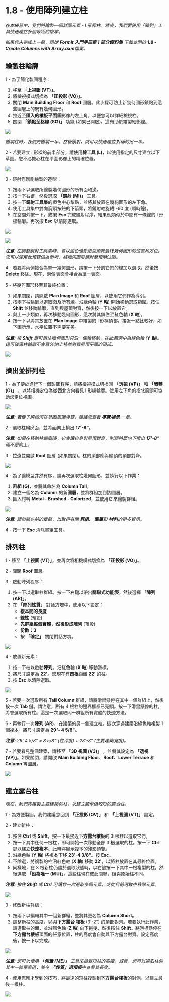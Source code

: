 # 1.8 - 使用陣列建立柱

_在本練習中，我們將繪製一個詳圖元素 - I 形樑柱。然後，我們要使用「陣列」工具快速建立多個等距的複本。_

_如果您未完成上一節，請從_ _**FormIt 入門手冊第 1 部分資料集**_ _下載並開啟_ _**1.8 - Create Columns with Array.axm**檔案。_

## **繪製柱輪廓**

1 - 為了簡化製圖程序：

1. 移至 **「上視圖 (VT)」**。
2. 將檢視模式切換為 **「正投影 (VO)」**。
3. 關閉 **Main Building** **Floor** 和 **Roof** 圖層。此步驟可防止新幾何圖形鎖點到這些圖層上的既有幾何圖形。
4. 拉近至**匯入的樓板平面圖**影像的左上角，以便您可以詳細檢視柱。
5. 關閉 **「鎖點至格線 (SG)」** 功能 (如果已開啟)。這有助於繪製細部線。

![](<../../.gitbook/assets/0 (13) (1).png>)

_繪製柱時，我們先繪製一半，然後鏡射，就可以快速建立對稱的另一半。_

2 - 若要建立 I 形樑的前半部分，請使用**線工具 (L)**，以使用指定的尺寸建立以下草圖。您不必擔心柱在平面影像上的精確位置。

![](<../../.gitbook/assets/1 (18).png>)

3 - 鏡射您剛剛繪製的造型：

1. 按兩下以選取所繪製幾何圖形的所有面和邊。
2. 按一下右鍵，然後選取 **「鏡射 (MI)」** 工具。
3. 按一下**鏡射工具集**的橙色中心掣點，並將其放置在幾何圖形的左下角。
4. 使用工具集中雙向箭頭按鈕的下箭頭，將鏡射軸旋轉 -90 度 (順時鐘)。
5. 在空間外按一下，或按 **Esc** 完成鏡射程序。結果應類似於中間有一條線的 I 形樑輪廓。再次按 **Esc** 以清除選取。

![](<../../.gitbook/assets/2 (5).png>)

![](<../../.gitbook/assets/3 (7).png>)

_**注意**: 在調整鏡射工具集時，會以藍色殘影造型預覽最終幾何圖形的位置和方位。您可以使用此預覽做為參考，將幾何圖形鏡射至預期位置。_

4 - 若要將兩側接合為單一幾何圖形，請按一下分割它們的線加以選取，然後按 **Delete** 移除。現在，兩個表面會接合為單一表面。

5 - 將幾何圖形移至其最終位置：

1. 如果關閉，請開啟 **Plan Image** 和 **Roof** 圖層，以使用它們作為導引。
2. 按兩下柱輪廓以選取面及所有線。沿綠色軸 (**Y 軸**) 開始移動選取範圍。按住 **Shift** 並移動輪廓，直到與屋頂對齊，然後按一下以放置它。
3. 與上一步類似，再次移動幾何圖形，這次將其鎖住至紅色軸 (**X 軸**)。
4. 按一下以將其放置在 **Plan Image** 中繪製的 I 形樑頂部。接近一點比較好，如下圖所示，水平位置不需要完美。

_**注意:**_ _按_ _**Shift**_ _鍵可鎖住幾何圖形只沿一條軸移動，在此範例中為綠色軸 (**Y 軸**)。這可確保柱輪廓不會意外地上移並對齊屋頂平面的頂部。_

![](<../../.gitbook/assets/4 (9) (1).png>)

## **擠出並排列柱**

1 - 為了便於進行下一個製圖程序，請將檢視模式切換回 **「透視 (VP)」** 和 **「環轉 (O)」** ，以將相機定位為從西北方向看見 I 形樑輪廓。使用左下角的指北箭頭可協助您定位視圖。

![](<../../.gitbook/assets/5 (1).jpeg>)

_**注意:**_ _若要了解如何在草圖周圍導覽，建議您查看_ _**導覽場景**_ _一章。_

2 - 選取柱輪廓面，並將面向上擠出 **17'-8"**。

_**注意:**_ _如果在移動柱輪廓時，它會讓自身與屋頂對齊，則請將面向下擠出_ _**17'-8"**_\
_而不是向上。_

3 - 拉遠並開啟 **Roof** 圖層 (如果關閉)。柱的頂部應與屋頂的頂部對齊。

![](<../../.gitbook/assets/6 (9) (1).png>)

4 - 為了讓模型井然有序，請再次選取柱幾何圖形，並執行以下作業：

1. **群組 (G)**，並將其命名為 **Column Tall**。
2. 建立一個名為 **Column** 的新**圖層**，並將群組加到該圖層。
3. 匯入材料 **Metal - Brushed - Colorized**，並使用它來繪製群組。

![](<../../.gitbook/assets/7 (4) (1).png>)

_**注意:**_ _請參閱先前的章節，以取得有關_ _**群組**、_ _**圖層**和_ _**材料**的更多資訊。_

4 - 按一下 **Esc** 清除畫筆工具。

## **排列柱**

1 - 移至 **「上視圖 (VT)」**，並再次將相機模式切換為 **「正投影 (VO)」**。

2 - 關閉 **Roof** 圖層。

3 - 啟動陣列程序：

1. 按一下以選取柱群組。按一下右鍵以帶出**關聯式功能表**，然後選擇 **「陣列 (AR)」**。
2. 在 **「陣列性質」** 對話方塊中，使用以下設定：
   * **複本間的長度**
   * **線性** (預設)
   * **先群組每個實體，然後形成陣列** (預設)
   * **份數：3**
   * 按 **「確定」** 關閉對話方塊。

![](<../../.gitbook/assets/8 (3) (1).png>)

4 - 放置新元素：

1. 按一下柱以啟動**陣列**。沿紅色軸 (**X 軸**) 移動游標。
2. 將尺寸設定為 **22'**。您現在有**四根**距離 **22'** 的柱。
3. 按 **Esc** 以清除選取。

![](<../../.gitbook/assets/9 (6) (1).png>)

5 - 若要一次選取所有 **Tall Column** 群組，請將滑鼠懸停在其中一個群組上，然後按一次 **Tab** 鍵。請注意，所有 4 根柱的邊界框都已亮顯。按一下滑鼠懸停的柱，將會選取所有柱。這是一次選取同一群組所有實體的快速方法。

6 - 再執行一次**陣列 (AR)**，在建築的另一側建立柱。這次穿過建築沿綠色軸複製 1 個複本。將尺寸設定為 **29'- 4 5/8"。**

_**注意:**_ _29' 4 5/8" = 8 5/8" (柱深度) + 28'-8" (主要建築寬度)。_

7 - 若要看見整個建築，請移至 **「3D 視圖 (V3)」** ，並將其設定為 **「透視 (VP)」**。如果關閉，請開啟 **Main Building Floor**、**Roof**、**Lower Terrace** 和 **Column** 等圖層。

![](<../../.gitbook/assets/10 (7) (1).png>)

## **建立露台柱**

_現在，我們將複製主要建築的柱，以建立類似但較短的露台柱。_

1 - 為方便製圖，我們建議您回到 **「正投影 (OV)」** 和 **「上視圖 (VT)」** 設定。

2 - 建立新柱：

1. 按住 **Ctrl** 或 **Shift**，按一下最接近**下方露台樓板**的 3 根柱以選取它們。
2. 按一下其中任何一根柱，即可開始一次移動全部 3 根選取的柱。按一下 **Ctrl** 鍵以建立**快速複本**。此時將顯示複本的殘影預覽。
3. 沿綠色軸 (**Y 軸**) 將複本下移 **23'-4 3/8"**。按 **Esc**。
4. 不除選，將複製的柱沿紅色軸 (**X 軸**) 移動 **22'**，以將柱放置在其最終位置。
5. 同樣地，在 3 根新柱仍處於選取狀態時，以右鍵按一下其中一根複製的柱，然後選取 **「設為唯一 (MU)」**。這些柱現在彼此關聯，但與原始柱不同。

_**注意:**_ _按住_ _**Shift**_ _或_ _**Ctrl**_ _可讓您一次選取多個元素，或從目前選取中移除元素。_

![](<../../.gitbook/assets/11 (7) (1).png>)

3 - 修改新柱群組：

1. 按兩下以編輯其中一個新群組，並將其更名為 **Column Short。**
2. 調整新柱的高度，以與**下方露台** **樓板** (3'-2") 的頂部對齊。若要執行此作業，請選取柱的面，並沿藍色軸 (**Z 軸**) 向下拖曳，然後按住 **Shift**。將游標懸停在**下方露台樓板**頂面的任意位置，柱的高度會自動與下方露台對齊。設定高度後，按一下以完成。

![](<../../.gitbook/assets/12 (4).png>)

_**注意:**_ _您可以使用_ _**「測量 (ME)」**_ _工具來檢查短柱的高度。或者，您可以選取柱的其中一條垂直邊，並在_ _**「性質」選項板**中查看其長度。_

4 - 使用您剛才學到的技巧，將最遠的短柱複製到**下方露台樓板**的對側，以建立最後一根柱。

![](<../../.gitbook/assets/13 (4).png>)
